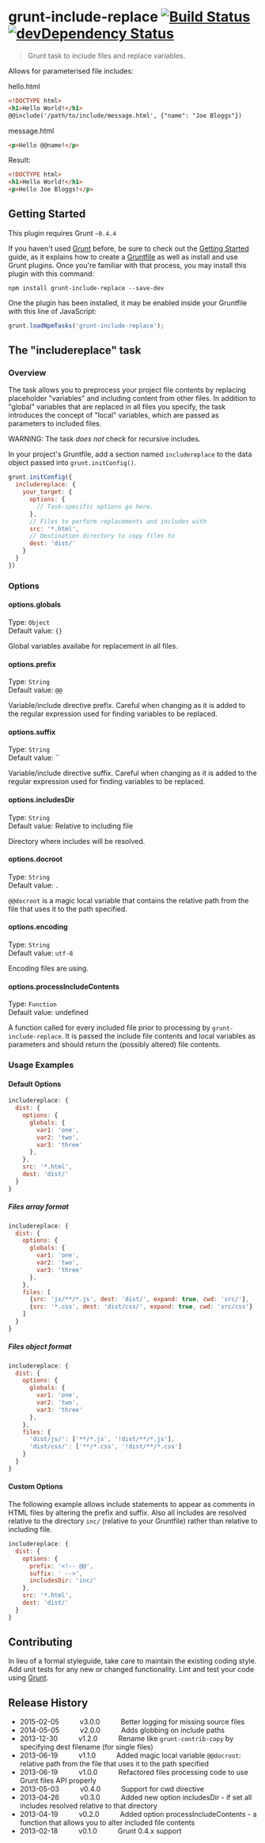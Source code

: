 # grunt-include-replace [![Build Status](https://travis-ci.org/alanshaw/grunt-include-replace.svg)](https://travis-ci.org/alanshaw/grunt-include-replace) [![devDependency Status](https://david-dm.org/alanshaw/grunt-include-replace/dev-status.svg)](https://david-dm.org/alanshaw/grunt-include-replace#info=devDependencies)

> Grunt task to include files and replace variables.

Allows for parameterised file includes:

hello.html

```html
<!DOCTYPE html>
<h1>Hello World!</h1>
@@include('/path/to/include/message.html', {"name": "Joe Bloggs"})
```

message.html

```html
<p>Hello @@name!</p>
```

Result:

```html
<!DOCTYPE html>
<h1>Hello World!</h1>
<p>Hello Joe Bloggs!</p>
```

## Getting Started

This plugin requires Grunt `~0.4.4`

If you haven't used [Grunt](http://gruntjs.com/) before, be sure to check out the [Getting Started](http://gruntjs.com/getting-started) guide, as it explains how to create a [Gruntfile](http://gruntjs.com/sample-gruntfile) as well as install and use Grunt plugins. Once you're familiar with that process, you may install this plugin with this command:

```shell
npm install grunt-include-replace --save-dev
```

One the plugin has been installed, it may be enabled inside your Gruntfile with this line of JavaScript:

```js
grunt.loadNpmTasks('grunt-include-replace');
```

## The "includereplace" task


### Overview

The task allows you to preprocess your project file contents by replacing placeholder "variables" and including content from other files. In addition to "global" variables that are replaced in all files you specify, the task introduces the concept of "local" variables, which are passed as parameters to included files.

WARNING: The task _does not_ check for recursive includes.

In your project's Gruntfile, add a section named `includereplace` to the data object passed into `grunt.initConfig()`.

```js
grunt.initConfig({
  includereplace: {
    your_target: {
      options: {
        // Task-specific options go here.
      },
      // Files to perform replacements and includes with
      src: '*.html',
      // Destination directory to copy files to
      dest: 'dist/'
    }
  }
})
```

### Options

#### options.globals
Type: `Object`  
Default value: `{}`

Global variables availabe for replacement in all files.

#### options.prefix
Type: `String`  
Default value: `@@`

Variable/include directive prefix. Careful when changing as it is added to the regular expression used for finding variables to be replaced.

#### options.suffix
Type: `String`  
Default value: ``

Variable/include directive suffix. Careful when changing as it is added to the regular expression used for finding variables to be replaced.

#### options.includesDir
Type: `String`  
Default value: Relative to including file

Directory where includes will be resolved.

#### options.docroot
Type: `String`  
Default value: `.`

`@@docroot` is a magic local variable that contains the relative path from the file that uses it to the path specified.

#### options.encoding
Type: `String`  
Default value: `utf-8`

Encoding files are using.

#### options.processIncludeContents
Type: `Function`  
Default value: undefined

A function called for every included file prior to processing by `grunt-include-replace`. It is passed the include file contents and local variables as parameters and should return the (possibly altered) file contents.

### Usage Examples

#### Default Options

```js
includereplace: {
  dist: {
    options: {
      globals: {
        var1: 'one',
        var2: 'two',
        var3: 'three'
      },
    },
    src: '*.html',
    dest: 'dist/'
  }
}
```

##### Files array format

```js
includereplace: {
  dist: {
    options: {
      globals: {
        var1: 'one',
        var2: 'two',
        var3: 'three'
      },
    },
    files: [
      {src: 'js/**/*.js', dest: 'dist/', expand: true, cwd: 'src/'},
      {src: '*.css', dest: 'dist/css/', expand: true, cwd: 'src/css'}
    ]
  }
}
```

##### Files object format

```js
includereplace: {
  dist: {
    options: {
      globals: {
        var1: 'one',
        var2: 'two',
        var3: 'three'
      },
    },
    files: {
      'dist/js/': ['**/*.js', '!dist/**/*.js'],
      'dist/css/': ['**/*.css', '!dist/**/*.css']
    }
  }
}
```

#### Custom Options

The following example allows include statements to appear as comments in HTML files by altering the prefix and suffix. Also all includes are resolved relative to the directory `inc/` (relative to your Gruntfile) rather than relative to including file.

```js
includereplace: {
  dist: {
    options: {
      prefix: '<!-- @@',
      suffix: ' -->',
      includesDir: 'inc/'
    },
    src: '*.html',
    dest: 'dist/'
  }
}
```

## Contributing

In lieu of a formal styleguide, take care to maintain the existing coding style. Add unit tests for any new or changed functionality. Lint and test your code using [Grunt](http://gruntjs.com/).

## Release History

 * 2015-02-05   v3.0.0   Better logging for missing source files
 * 2014-05-05   v2.0.0   Adds globbing on include paths
 * 2013-12-30   v1.2.0   Rename like `grunt-contrib-copy` by specifying dest filename (for single files)
 * 2013-06-19   v1.1.0   Added magic local variable `@@docroot`: relative path from the file that uses it to the path specified
 * 2013-06-19   v1.0.0   Refactored files processing code to use Grunt files API properly
 * 2013-05-03   v0.4.0   Support for cwd directive
 * 2013-04-26   v0.3.0   Added new option includesDir - if set all includes resolved relative to that directory
 * 2013-04-19   v0.2.0   Added option processIncludeContents - a function that allows you to alter included file contents
 * 2013-02-18   v0.1.0   Grunt 0.4.x support
